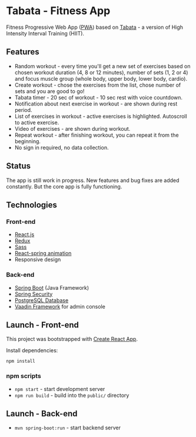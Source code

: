 # Tabata - Fitness App

Fitness Progressive Web App ([PWA](https://ramonak.io/posts/what-is-progressive-web-app)) based on [Tabata](https://en.wikipedia.org/wiki/High-intensity_interval_training#Tabata_regimen) - a version of High Intensity Interval Training (HIIT).

## Features

- Random workout - every time you'll get a new set of exercises based on chosen workout duration (4, 8 or 12 minutes), number of sets (1, 2 or 4) and focus muscle group (whole body, upper body, lower body, cardio).
- Create workout - chose the exercises from the list, chose number of sets and you are good to go!
- Tabata timer - 20 sec of workout - 10 sec rest with voice countdown.
- Notification about next exercise in workout - are shown during rest period.
- List of exercises in workout - active exercises is highlighted. Autoscroll to active exercise.
- Video of exercises - are shown during workout.
- Repeat workout - after finishing workout, you can repeat it from the beginning.
- No sign in required, no data collection.

## Status

The app is still work in progress. New features and bug fixes are added constantly. But the core app is fully functioning.

## Technologies

### Front-end

- [React.js](https://reactjs.org/)
- [Redux](https://redux.js.org/)
- [Sass](https://sass-lang.com/)
- [React-spring animation](https://www.react-spring.io/)
- Responsive design

### Back-end

- [Spring Boot](https://spring.io/projects/spring-boot) (Java Framework)
- [Spring Security](https://spring.io/projects/spring-security)
- [PostgreSQL Database](https://www.postgresql.org/)
- [Vaadin Framework](https://vaadin.com/) for admin console

## Launch - Front-end

This project was bootstrapped with [Create React App](https://github.com/facebook/create-react-app).

Install dependencies:

```
npm install
```

### npm scripts

* `npm start` - start development server
* `npm run build` - build into the `public/` directory

## Launch - Back-end

* `mvn spring-boot:run` - start backend server
